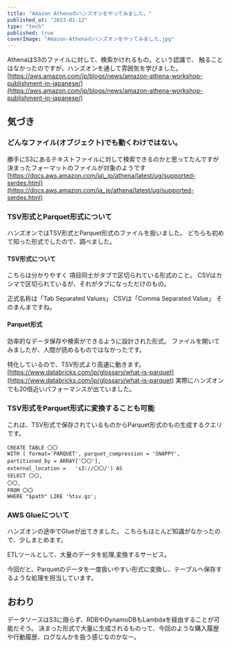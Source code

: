 ```yaml
---
title: "Amazon Athenaのハンズオンをやってみました。"
published_at: "2023-01-12"
type: "tech"
published: true
coverImage: "Amazon-Athenaのハンズオンをやってみました.jpg"
---
```


AthenaはS3のファイルに対して、検索かけれるもの。という認識で、 触ることはなかったのですが、ハンズオンを通して雰囲気を学びました。 [https://aws.amazon.com/jp/blogs/news/amazon-athena-workshop-publishment-in-japanese/](https://aws.amazon.com/jp/blogs/news/amazon-athena-workshop-publishment-in-japanese/)

## 気づき

### どんなファイル(オブジェクト)でも動くわけではない。

勝手にS3にあるテキストファイルに対して検索できるのかと思ってたんですが 決まったフォーマットのファイルが対象のようです [https://docs.aws.amazon.com/ja\_jp/athena/latest/ug/supported-serdes.html](https://docs.aws.amazon.com/ja_jp/athena/latest/ug/supported-serdes.html)

### TSV形式とParquet形式について

ハンズオンではTSV形式とParquet形式のファイルを扱いました。 どちらも初めて知った形式でしたので、調べました。

#### TSV形式について

こちらは分かりやすく 項目同士がタブで区切られている形式のこと。 CSVはカンマで区切られているが、それがタブになっただけのもの。

正式名称は「Tab Separated Values」 CSVは「Comma Separated Value」 そのまんまですね。

#### Parquet形式

効率的なデータ保存や検索ができるように設計された形式。 ファイルを開いてみましたが、人間が読めるものではなかったです。

特化しているので、TSV形式より高速に動きます。 [https://www.databricks.com/jp/glossary/what-is-parquet](https://www.databricks.com/jp/glossary/what-is-parquet) 実際にハンズオンでも20倍近いパフォーマンスが出ていました。

### TSV形式をParquet形式に変換することも可能

これは、TSV形式で保存されているものからParquet形式のもの生成するクエリです。

```
CREATE TABLE 〇〇
WITH ( format='PARQUET', parquet_compression = 'SNAPPY', partitioned_by = ARRAY['〇〇'], 
external_location =   's3://〇〇/') AS
SELECT 〇〇,
〇〇,
FROM 〇〇
WHERE "$path" LIKE '%tsv.gz';
```

### AWS Glueについて

ハンズオンの途中でGlueが出てきました。 こちらもほとんど知識がなかったので、少しまとめます。

ETLツールとして、大量のデータを処理,変換するサービス。

今回だと、Parquetのデータを一度扱いやすい形式に変換し、テーブルへ保存するような処理を担当しています。

## おわり

データソースはS3に限らず、RDBやDynamoDBもLambdaを経由することが可能だそう。 決まった形式で大量に生成されるものって、今回のような購入履歴や行動履歴、ログなんかを扱う感じなのかなー。
